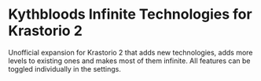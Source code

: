 # Kythbloods Infinite Technologies for Krastorio 2
Unofficial expansion for Krastorio 2 that adds new technologies, adds more levels to existing ones and makes most of them infinite. All features can be toggled individually in the settings.
